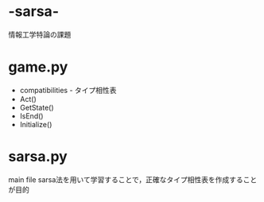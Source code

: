 # -sarsa-
情報工学特論の課題

# game.py
- compatibilities \- タイプ相性表
- Act()
- GetState()
- IsEnd()
- Initialize()

# sarsa.py
main file
sarsa法を用いて学習することで，正確なタイプ相性表を作成することが目的
